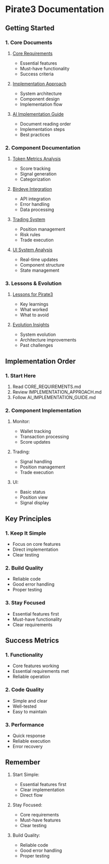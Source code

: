 # Pirate3 Documentation

## Getting Started

### 1. Core Documents
1. [Core Requirements](CORE_REQUIREMENTS.md)
   - Essential features
   - Must-have functionality
   - Success criteria

2. [Implementation Approach](IMPLEMENTATION_APPROACH.md)
   - System architecture
   - Component design
   - Implementation flow

3. [AI Implementation Guide](AI_IMPLEMENTATION_GUIDE.md)
   - Document reading order
   - Implementation steps
   - Best practices

### 2. Component Documentation
1. [Token Metrics Analysis](TOKEN_METRICS_ANALYSIS.md)
   - Score tracking
   - Signal generation
   - Categorization

2. [Birdeye Integration](BIRDEYE_INTEGRATION.md)
   - API integration
   - Error handling
   - Data processing

3. [Trading System](TRADING_SYSTEM.md)
   - Position management
   - Risk rules
   - Trade execution

4. [UI System Analysis](UI_SYSTEM_ANALYSIS.md)
   - Real-time updates
   - Component structure
   - State management

### 3. Lessons & Evolution
1. [Lessons for Pirate3](alex/LESSONS_FOR_PIRATE3.md)
   - Key learnings
   - What worked
   - What to avoid

2. [Evolution Insights](alex/EVOLUTION_INSIGHTS.md)
   - System evolution
   - Architecture improvements
   - Past challenges

## Implementation Order

### 1. Start Here
1. Read CORE_REQUIREMENTS.md
2. Review IMPLEMENTATION_APPROACH.md
3. Follow AI_IMPLEMENTATION_GUIDE.md

### 2. Component Implementation
1. Monitor:
   - Wallet tracking
   - Transaction processing
   - Score updates

2. Trading:
   - Signal handling
   - Position management
   - Trade execution

3. UI:
   - Basic status
   - Position view
   - Signal display

## Key Principles

### 1. Keep It Simple
- Focus on core features
- Direct implementation
- Clear testing

### 2. Build Quality
- Reliable code
- Good error handling
- Proper testing

### 3. Stay Focused
- Essential features first
- Must-have functionality
- Clear requirements

## Success Metrics

### 1. Functionality
- Core features working
- Essential requirements met
- Reliable operation

### 2. Code Quality
- Simple and clear
- Well-tested
- Easy to maintain

### 3. Performance
- Quick response
- Reliable execution
- Error recovery

## Remember

1. Start Simple:
   - Essential features first
   - Clear implementation
   - Direct flow

2. Stay Focused:
   - Core requirements
   - Must-have features
   - Clear testing

3. Build Quality:
   - Reliable code
   - Good error handling
   - Proper testing
